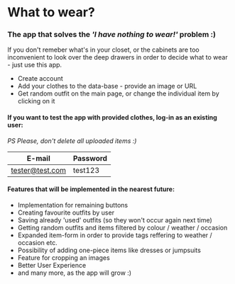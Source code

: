 # __What to wear?__
### The app that solves the _'I have nothing to wear!'_ problem :)


If you don't remeber what's in your closet, or the cabinets are too inconvenient to look over the deep drawers in order to decide what to wear - just use this app.

- Create account
- Add your clothes to the data-base - provide an image or URL
- Get random outfit on the main page, or change the individual item by clicking on it

#### If you want to test the app with provided clothes, log-in as an existing user: 
 _PS  Please, don't delete all uploaded items :)_

| E-mail | Password |
| ------ | ------ |
| tester@test.com | test123 |

#### Features that will be implemented in the nearest future:
- Implementation for remaining buttons
- Creating favourite outfits by user 
- Saving already 'used' outfits (so they won't occur again next time)
- Getting random outfits and items filtered by colour / weather / occasion
- Expanded item-form in order to provide tags reffering to weather / occasion etc.
- Possibility of adding one-piece items like dresses or jumpsuits
- Feature for cropping an images
- Better User Experience
- and many more, as the app will grow :)